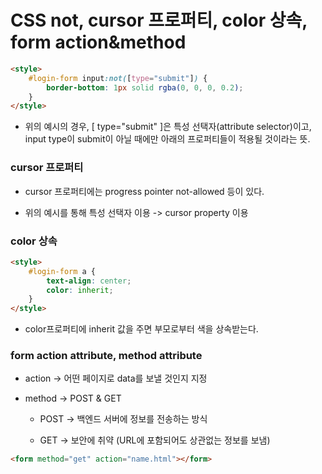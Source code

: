 # CSS not, cursor 프로퍼티, color 상속, form action&method

```html
<style>
    #login-form input:not([type="submit"]) {
        border-bottom: 1px solid rgba(0, 0, 0, 0.2);
    }
</style>
```

-   위의 예시의 경우, [ type="submit" ]은 특성 선택자(attribute selector)이고, input type이 submit이 아닐 때에만 아래의 프로퍼티들이 적용될 것이라는 뜻.

### cursor 프로퍼티

-   cursor 프로퍼티에는 progress pointer not-allowed 등이 있다.

-   위의 예시를 통해 특성 선택자 이용 -> cursor property 이용

### color 상속

```html
<style>
    #login-form a {
        text-align: center;
        color: inherit;
    }
</style>
```

-   color프로퍼티에 inherit 값을 주면 부모로부터 색을 상속받는다.

### form action attribute, method attribute

-   action -> 어떤 페이지로 data를 보낼 것인지 지정

-   method -> POST & GET

    -   POST -> 백엔드 서버에 정보를 전송하는 방식

    -   GET -> 보안에 취약 (URL에 포함되어도 상관없는 정보를 보냄)

```html
<form method="get" action="name.html"></form>
```
